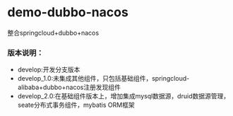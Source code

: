 # demo-dubbo-nacos
整合springcloud+dubbo+nacos

### 版本说明：
- develop:开发分支版本
- develop_1.0:未集成其他组件，只包括基础组件，springcloud-alibaba+dubbo+nacos注册发现组件
- develop_2.0:在基础组件版本上，增加集成mysql数据源，druid数据源管理，seate分布式事务组件，mybatis ORM框架
